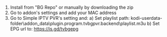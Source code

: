 1. Install from "BG Repo" or manually by downloading the zip
2. Go to addon's settings and add your MAC address
3. Go to Simple IPTV PVR's setting and:
  a) Set playlist path:
    kodi-userdata-folder\addon_data\plugin.program.tvbgpvr.backend\playlist.m3u
  b) Set EPG url to:
    https://is.gd/tvbgepg
